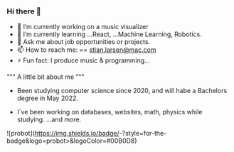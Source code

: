 ### Hi there 👋
- 🔭 I’m currently working on a music visualizer <website>
- 🤔 I’m currently learning ...React, ...Machine Learning, Robotics.
- 💬 Ask me about job opportunities or projects.
- 📫 How to reach me: <mail> == stian.larsen@mac.com
- ⚡ Fun fact: I produce music & programming...
  
"""   A little bit about me   """
  - Been studying computer science since 2020, and will habe a Bachelors degree in May 2022.
  
  * I`ve been working on databases, websites, math, physics while studying. ...and more.
<!--
**Stianlars1/Stianlars1** is a ✨ _special_ ✨ repository because its `README.md` (this file) appears on your GitHub profile.

Here are some ideas to get you started:

- 🔭 I’m currently working on ...
- 🌱 I’m currently learning ...
- 👯 I’m looking to collaborate on ...
- 🤔 I’m looking for help with ...
- 💬 Ask me about ...
- 📫 How to reach me: ...
- 😄 Pronouns: ...
- ⚡ Fun fact: ...
-->

![probot](https://img.shields.io/badge/<Badge Text>-<Background Color>?style=for-the-badge&logo=probot>&logoColor=#00B0D8)

